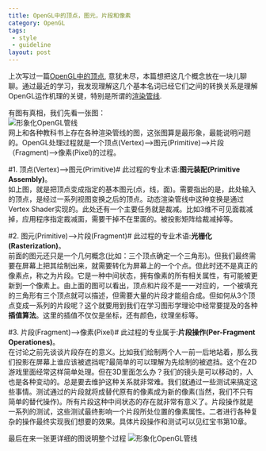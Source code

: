 ```yaml
---
title: OpenGL中的顶点，图元，片段和像素
category: OpenGL
tags:
 - style
 - guideline
layout: post
---
```


上次写过一篇[OpenGL中的顶点](/blog/2012/07/14/open-vertex/), 意犹未尽，本篇想把这几个概念放在一块儿聊聊。通过最近的学习，我发现理解这几个基本名词已经它们之间的转换关系是理解OpenGL运作机理的关键，特别是所谓的[渲染管线](http://en.wikipedia.org/wiki/Graphics_pipeline).

有图有真相，我们先看一张图：  
![形象化OpenGL管线](http://xiaohong.me/images/blog/pipeline-transfer.jpg)   
网上和各种教科书上存在各种渲染管线的图，这张图算是最形象，最能说明问题的。OpenGL处理过程就是一个顶点(Vertex)-->图元(Primitive)-->片段（Fragment)-->像素(Pixel)的过程。

#1. 顶点(Vertex)-->图元(Primitive)#
此过程的专业术语:**图元装配(Primitive Assembly)**。  
如上图，就是把顶点变成指定的基本图元(点，线，面)。需要指出的是，此处输入的顶点，是经过一系列视图变换之后的顶点。动态渲染管线中这种变换是通过Vertex Shader实现的。此处还有一个主要任务就是裁减。比如3维不可见面裁减掉，应用程序指定裁减面，需要干掉不在里面的。被投影矩阵给裁减掉等。

#2. 图元(Primitive)-->片段(Fragment)#
此过程的专业术语:**光栅化(Rasterization)**。    
前面的图元还只是一个几何概念(比如：三个顶点确定一个三角形)。但我们最终需要在屏幕上把其绘制出来，就需要转化为屏幕上的一个个点。但此时还不是真正的像素点，称之为片段。它是一种中间状态，拥有像素的所有相关属性，有可能被更新到一个像素上。由上面的图可以看出，顶点和片段不是一一对应的，一个被填充的三角形有三个顶点就可以描述，但需要大量的片段才能组合成。但如何从3个顶点变成一系列的片段呢？这个就要用到我们在学习图形学理论中经常要提及的各种**插值算法**。这里的插值不仅仅是坐标，还有颜色，纹理坐标等。

#3. 片段(Fragment)-->像素(Pixel)#
此过程的专业属于:**片段操作(Per-Fragment Operationes)**。  
在讨论之前先谈谈片段存在的意义。比如我们绘制两个人一前一后地站着，那么我们投影在屏幕上谁应该被遮挡呢?最简单的可以理解为先绘制的被遮挡。这个在2D游戏里面经常这样简单处理。但在3D里面怎么办？我们的镜头是可以移动的，人也是各种变动的。总是要去维护这种关系就非常难。我们就通过一些测试来搞定这些事情。测试通过的片段就将成替代原有的像素成为新的像素(当然，我们不只有简单的替代操作)。所有片段这种中间状态的存在就非常有意义了。片段操作就是一系列的测试，这些测试最终影响一个片段所处位置的像素属性。二者进行各种复杂的操作最终实现我们想要的效果。具体片段操作和测试可以见红宝书第10章。

最后在来一张更详细的图说明整个过程
![形象化OpenGL管线](http://xiaohong.me/images/blog/pipeline.png)  









